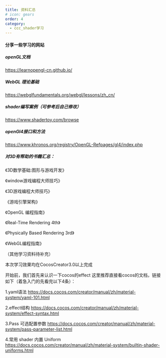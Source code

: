 ```yaml
---
title: 资料汇总
# icon: gears
order: 4
category:
  - ccc_shader学习
---
```

<!-- more -->
#### 分享一些学习的网站

##### openGL文档
https://learnopengl-cn.github.io/
##### WebGL 理论基础
https://webglfundamentals.org/webgl/lessons/zh_cn/
##### shader编写案例（可参考后自己修改）
https://www.shadertoy.com/browse
##### openGl4接口和方法
https://www.khronos.org/registry/OpenGL-Refpages/gl4/index.php

##### 对3D有帮助的书籍汇总：

《3D数学基础:图形与游戏开发》

《window游戏编程大师技巧》

《3D游戏编程大师技巧》

《游戏引擎架构》

《OpenGL 编程指南》

《Real-Time Rendering 4th》

《Physically Based Rendering 3rd》

《WebGL编程指南》

（其他学习资料待补充）

本次学习效果均在CocosCreator3.0以上完成

开始前，我们首先来认识一下cocos的effect
这里推荐直接看cocos的文档，链接如下（着急入门的先看完以下4条）：

1.yaml语法
https://docs.cocos.com/creator/manual/zh/material-system/yaml-101.html

2.effect结构
https://docs.cocos.com/creator/manual/zh/material-system/effect-syntax.html

3.Pass 可选配置参数
https://docs.cocos.com/creator/manual/zh/material-system/pass-parameter-list.html

4.常用 shader 内置 Uniform
https://docs.cocos.com/creator/manual/zh/material-system/builtin-shader-uniforms.html
